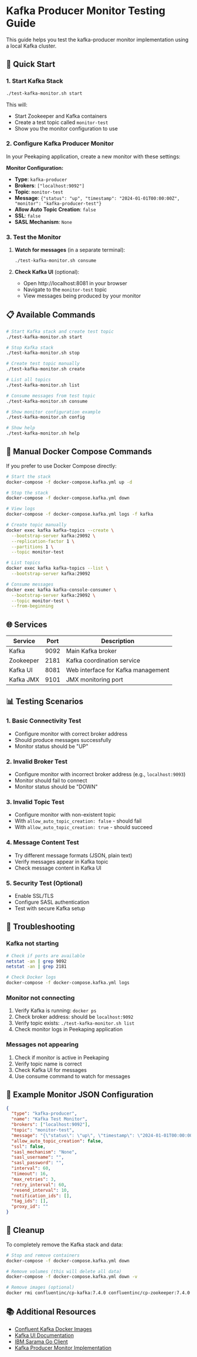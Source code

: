 # Kafka Producer Monitor Testing Guide

This guide helps you test the kafka-producer monitor implementation using a local Kafka cluster.

## 🚀 Quick Start

### 1. Start Kafka Stack

```bash
./test-kafka-monitor.sh start
```

This will:
- Start Zookeeper and Kafka containers
- Create a test topic called `monitor-test`
- Show you the monitor configuration to use

### 2. Configure Kafka Producer Monitor

In your Peekaping application, create a new monitor with these settings:

**Monitor Configuration:**
- **Type**: `kafka-producer`
- **Brokers**: `["localhost:9092"]`
- **Topic**: `monitor-test`
- **Message**: `{"status": "up", "timestamp": "2024-01-01T00:00:00Z", "monitor": "kafka-producer-test"}`
- **Allow Auto Topic Creation**: `false`
- **SSL**: `false`
- **SASL Mechanism**: `None`

### 3. Test the Monitor

1. **Watch for messages** (in a separate terminal):
   ```bash
   ./test-kafka-monitor.sh consume
   ```

2. **Check Kafka UI** (optional):
   - Open http://localhost:8081 in your browser
   - Navigate to the `monitor-test` topic
   - View messages being produced by your monitor

## 📋 Available Commands

```bash
# Start Kafka stack and create test topic
./test-kafka-monitor.sh start

# Stop Kafka stack
./test-kafka-monitor.sh stop

# Create test topic manually
./test-kafka-monitor.sh create

# List all topics
./test-kafka-monitor.sh list

# Consume messages from test topic
./test-kafka-monitor.sh consume

# Show monitor configuration example
./test-kafka-monitor.sh config

# Show help
./test-kafka-monitor.sh help
```

## 🔧 Manual Docker Compose Commands

If you prefer to use Docker Compose directly:

```bash
# Start the stack
docker-compose -f docker-compose.kafka.yml up -d

# Stop the stack
docker-compose -f docker-compose.kafka.yml down

# View logs
docker-compose -f docker-compose.kafka.yml logs -f kafka

# Create topic manually
docker exec kafka kafka-topics --create \
  --bootstrap-server kafka:29092 \
  --replication-factor 1 \
  --partitions 1 \
  --topic monitor-test

# List topics
docker exec kafka kafka-topics --list \
  --bootstrap-server kafka:29092

# Consume messages
docker exec kafka kafka-console-consumer \
  --bootstrap-server kafka:29092 \
  --topic monitor-test \
  --from-beginning
```

## 🌐 Services

| Service | Port | Description |
|---------|------|-------------|
| Kafka | 9092 | Main Kafka broker |
| Zookeeper | 2181 | Kafka coordination service |
| Kafka UI | 8081 | Web interface for Kafka management |
| Kafka JMX | 9101 | JMX monitoring port |

## 📊 Testing Scenarios

### 1. Basic Connectivity Test
- Configure monitor with correct broker address
- Should produce messages successfully
- Monitor status should be "UP"

### 2. Invalid Broker Test
- Configure monitor with incorrect broker address (e.g., `localhost:9093`)
- Monitor should fail to connect
- Monitor status should be "DOWN"

### 3. Invalid Topic Test
- Configure monitor with non-existent topic
- With `allow_auto_topic_creation: false` - should fail
- With `allow_auto_topic_creation: true` - should succeed

### 4. Message Content Test
- Try different message formats (JSON, plain text)
- Verify messages appear in Kafka topic
- Check message content in Kafka UI

### 5. Security Test (Optional)
- Enable SSL/TLS
- Configure SASL authentication
- Test with secure Kafka setup

## 🐛 Troubleshooting

### Kafka not starting
```bash
# Check if ports are available
netstat -an | grep 9092
netstat -an | grep 2181

# Check Docker logs
docker-compose -f docker-compose.kafka.yml logs
```

### Monitor not connecting
1. Verify Kafka is running: `docker ps`
2. Check broker address: should be `localhost:9092`
3. Verify topic exists: `./test-kafka-monitor.sh list`
4. Check monitor logs in Peekaping application

### Messages not appearing
1. Check if monitor is active in Peekaping
2. Verify topic name is correct
3. Check Kafka UI for messages
4. Use consume command to watch for messages

## 📝 Example Monitor JSON Configuration

```json
{
  "type": "kafka-producer",
  "name": "Kafka Test Monitor",
  "brokers": ["localhost:9092"],
  "topic": "monitor-test",
  "message": "{\"status\": \"up\", \"timestamp\": \"2024-01-01T00:00:00Z\", \"monitor\": \"test\"}",
  "allow_auto_topic_creation": false,
  "ssl": false,
  "sasl_mechanism": "None",
  "sasl_username": "",
  "sasl_password": "",
  "interval": 60,
  "timeout": 16,
  "max_retries": 3,
  "retry_interval": 60,
  "resend_interval": 10,
  "notification_ids": [],
  "tag_ids": [],
  "proxy_id": ""
}
```

## 🧹 Cleanup

To completely remove the Kafka stack and data:

```bash
# Stop and remove containers
docker-compose -f docker-compose.kafka.yml down

# Remove volumes (this will delete all data)
docker-compose -f docker-compose.kafka.yml down -v

# Remove images (optional)
docker rmi confluentinc/cp-kafka:7.4.0 confluentinc/cp-zookeeper:7.4.0 provectuslabs/kafka-ui:latest
```

## 📚 Additional Resources

- [Confluent Kafka Docker Images](https://docs.confluent.io/platform/current/installation/docker/config-reference.html)
- [Kafka UI Documentation](https://github.com/provectus/kafka-ui)
- [IBM Sarama Go Client](https://github.com/IBM/sarama)
- [Kafka Producer Monitor Implementation](./kafka-producer-implementation-summary.md)
